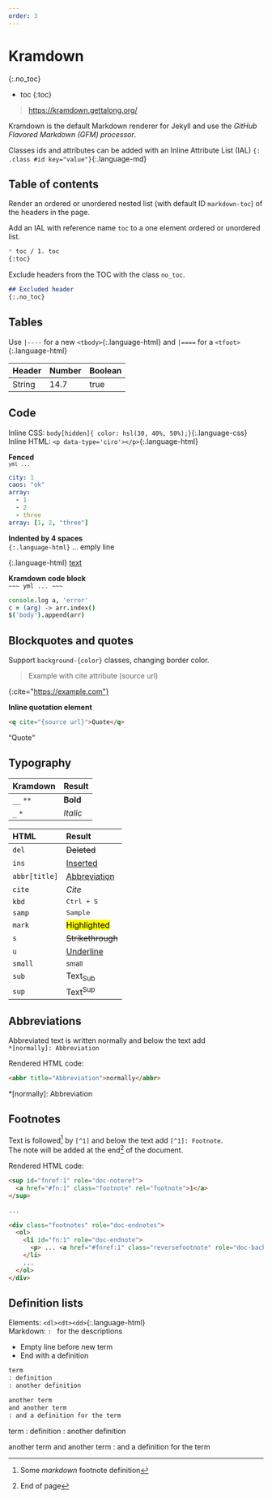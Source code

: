```yaml
---
order: 3
---
```

Kramdown
========
{:.no_toc}
- toc
{:toc}

> <https://kramdown.gettalong.org/>

Kramdown is the default Markdown renderer for Jekyll and use the _GitHub Flavored Markdown (GFM) processor_.

Classes ids and attributes can be added with an Inline Attribute List (IAL) `{: .class #id key="value"}`{:.language-md}

## Table of contents

Render an ordered or unordered nested list (with default ID `markdown-toc`) of the headers in the page.  

Add an IAL with reference name `toc` to a one element ordered or unordered list.
```md
* toc / 1. toc
{:toc}
```

Exclude headers from the TOC with the class `no_toc`.
```md
## Excluded header
{:.no_toc}
```

Tables
------

Use `|----` for a new `<tbody>`{:.language-html} and `|====` for a `<tfoot>`{:.language-html}

|Header|Number|Boolean|
|---|---|---|
|String|14.7|true|

Code
----
Inline CSS: `body[hidden]{ color: hsl(30, 40%, 50%);}`{:.language-css}  
Inline HTML: `<p data-type='ciro'></p>`{:.language-html}

__Fenced__  
<code>```yml ... ```</code>
```yml
city: 1
caos: "ok"
array:
  - 1
  - 2
  - three
array: [1, 2, "three"]
```

__Indented by 4 spaces__  
`{:.language-html}` ... emply line

{:.language-html}
    <body>
      <a href="#url">text</a>
    </body>

__Kramdown code block__  
`~~~ yml ... ~~~`
~~~ coffee
console.log a, 'error'
c = (arg) -> arr.index()
$('body').append(arr)
~~~


## Blockquotes and quotes

Support `background-{color}` classes, changing border color.
> Example with cite attribute (source url)

{:cite="https://example.com"}

**Inline quotation element**

```html
<q cite="{source url}">Quote</q>
```
<q cite="https://example.com">Quote</q>

## Typography

|Kramdown|Result
|:---|:---
|`__` `**`|__Bold__
|`_` `*`|_Italic_

|HTML|Result
|:---|:---
|`del`|<del>Deleted</del>
|`ins`|<ins>Inserted</ins>
|`abbr[title]`|<abbr title="Abbreviation">Abbreviation</abbr>
|`cite`|<cite>Cite</cite>
|`kbd`|<kbd>Ctrl + S</kbd>
|`samp`|<samp>Sample</samp>
|`mark`|<mark>Highlighted</mark>
|`s`|<s>Strikethrough</s>
|`u`|<u>Underline</u>
|`small`|<small>small</small>
|`sub`|Text<sub>Sub</sub>
|`sup`|Text<sup>Sup</sup>

## Abbreviations

Abbreviated text is written normally and below the text add  
`*[normally]: Abbreviation`

Rendered HTML code:
```html
<abbr title="Abbreviation">normally</abbr>
```

*[normally]: Abbreviation

## Footnotes

Text is followed[^1] by `[^1]` and below the text add `[^1]: Footnote`.  
The note will be added at the end[^where] of the document.

Rendered HTML code:
```html
<sup id="fnref:1" role="doc-noteref">
  <a href="#fn:1" class="footnote" rel="footnote">1</a>
</sup>

...

<div class="footnotes" role="doc-endnotes">
  <ol>
    <li id="fn:1" role="doc-endnote">
      <p> ... <a href="#fnref:1" class="reversefootnote" role="doc-backlink">&#8617;</a></p>
    </li>
    ...
  </ol>
</div>
```

[^1]: Some *markdown* footnote definition
[^where]: End of page

## Definition lists

Elements: `<dl><dt><dd>`{:.language-html}  
Markdown: `: `&nbsp;for the descriptions  
- Empty line before new term
- End with a definition

```md
term
: definition
: another definition

another term
and another term
: and a definition for the term
```
term
: definition
: another definition

another term
and another term
: and a definition for the term